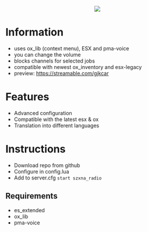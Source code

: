 <p align="center"><img src="https://cdn.discordapp.com/attachments/806845910474686467/1091751351391899759/radio_png.png"/><br>

# Information
- uses ox_lib (context menu), ESX and pma-voice<br>
- you can change the volume<br>
- blocks channels for selected jobs<br>
- compatible with newest ox_inventory and esx-legacy<br>
- preview: https://streamable.com/gjkcar
	
# Features

* Advanced configuration
* Compatible with the latest esx & ox
* Translation into different languages	

# Instructions
- Download repo from github<br>
- Configure in config.lua<br>
- Add to server.cfg `start szxna_radio`

## Requirements

- es_extended
- ox_lib
- pma-voice
